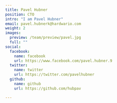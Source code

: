 ```yaml
---
title: Pavel Hubner
position: CTO
intro: "I am Pavel Hubner"
email: pavel.hubnerk@hardwario.com
weight: 2
images:
  preview: /team/preview/pavel.jpg
  full: ""
social:
  facebook:
    name: facebook
    url: https://www.facebook.com/pavel.hubner.9
  twitter:
    name: twitter
    url: https://twitter.com/pavelhubner
  github:
    name: github
    url: https://github.com/hubpav

---
```


